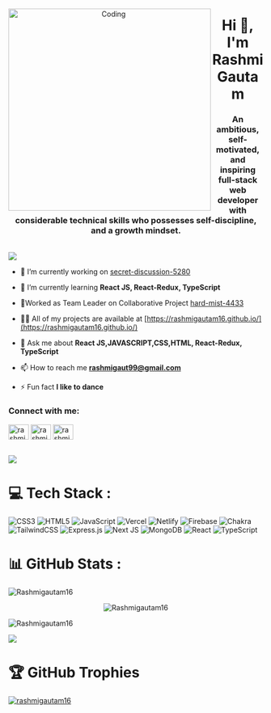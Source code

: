 ###
<img align="left" alt="Coding" width="400" style="text-align:center" src="https://camo.githubusercontent.com/97d0c0c4209208d8ec9573c7e213e05872a9f59b703868647b559b77af601cc6/68747470733a2f2f692e70696e696d672e636f6d2f6f726967696e616c732f65382f66342f35332f65386634353334363961336563393765636433353464663436356437333931332e676966">

<h1 align="center">Hi 👋, I'm Rashmi Gautam</h1>
<h3 align="center">An ambitious, self-motivated, and inspiring full-stack web developer with considerable technical skills who possesses self-discipline, and a growth mindset.</h3>
<br/>
<img src="https://user-images.githubusercontent.com/73097560/115834477-dbab4500-a447-11eb-908a-139a6edaec5c.gif">


- 🔭 I’m currently working on [secret-discussion-5280](https://app.netlify.com/sites/tangerine-taiyaki-f7dece/overview)

- 🌱 I’m currently learning **React JS, React-Redux, TypeScript**

- 👯Worked as Team Leader on Collaborative Project [hard-mist-4433](https://cerulean-starship-093f7d.netlify.app/)

- 👨‍💻 All of my projects are available at [https://rashmigautam16.github.io/](https://rashmigautam16.github.io/)

- 💬 Ask me about **React JS,JAVASCRIPT,CSS,HTML, React-Redux, TypeScript**

- 📫 How to reach me **rashmigaut99@gmail.com**

- ⚡ Fun fact **I like to dance**

<h3 align="left">Connect with me:</h3>
<p align="left">
<a href="https://linkedin.com/in/rashmi-gautam16" target="blank"><img align="center" src="https://raw.githubusercontent.com/rahuldkjain/github-profile-readme-generator/master/src/images/icons/Social/linked-in-alt.svg" alt="rashmi-gautam16" height="30" width="40" /></a>
<a href="https://codesandbox.com/rashmigautam16" target="blank"><img align="center" src="https://raw.githubusercontent.com/rahuldkjain/github-profile-readme-generator/master/src/images/icons/Social/codesandbox.svg" alt="rashmigautam16" height="30" width="40" /></a>
<a href="https://www.leetcode.com/rashmigautam/" target="blank"><img align="center" src="https://raw.githubusercontent.com/rahuldkjain/github-profile-readme-generator/master/src/images/icons/Social/leet-code.svg" alt="rashmigautam/" height="30" width="40" /></a>
</p>
<br/>
<img src="https://user-images.githubusercontent.com/73097560/115834477-dbab4500-a447-11eb-908a-139a6edaec5c.gif">



<h1>💻 Tech Stack :</h1>

![CSS3](https://img.shields.io/badge/css3-%231572B6.svg?style=for-the-badge&logo=css3&logoColor=white) ![HTML5](https://img.shields.io/badge/html5-%23E34F26.svg?style=for-the-badge&logo=html5&logoColor=white) ![JavaScript](https://img.shields.io/badge/javascript-%23323330.svg?style=for-the-badge&logo=javascript&logoColor=%23F7DF1E) ![Vercel](https://img.shields.io/badge/vercel-%23000000.svg?style=for-the-badge&logo=vercel&logoColor=white) ![Netlify](https://img.shields.io/badge/netlify-%23000000.svg?style=for-the-badge&logo=netlify&logoColor=#00C7B7) ![Firebase](https://img.shields.io/badge/firebase-%23039BE5.svg?style=for-the-badge&logo=firebase) ![Chakra](https://img.shields.io/badge/chakra-%234ED1C5.svg?style=for-the-badge&logo=chakraui&logoColor=white) ![TailwindCSS](https://img.shields.io/badge/tailwindcss-%2338B2AC.svg?style=for-the-badge&logo=tailwind-css&logoColor=white) ![Express.js](https://img.shields.io/badge/express.js-%23404d59.svg?style=for-the-badge&logo=express&logoColor=%2361DAFB) ![Next JS](https://img.shields.io/badge/Next-black?style=for-the-badge&logo=next.js&logoColor=white)  ![MongoDB](https://img.shields.io/badge/MongoDB-%234ea94b.svg?style=for-the-badge&logo=mongodb&logoColor=white) ![React](https://img.shields.io/badge/react-%2320232a.svg?style=for-the-badge&logo=react&logoColor=%2361DAFB) ![TypeScript](https://img.shields.io/badge/typescript-%23007ACC.svg?style=for-the-badge&logo=typescript&logoColor=white)



<h1>📊 GitHub Stats :</h1>

<p><img align="left" src="https://github-readme-stats.vercel.app/api/top-langs?username=Rashmigautam16&show_icons=true&locale=en&layout=compact&theme=gotham" alt="Rashmigautam16" /></p>
<br/>
<p align="center"> <img src="https://github-readme-stats.vercel.app/api?username=Rashmigautam16&show_icons=true&locale=en&layout=compact&theme=gotham" alt="Rashmigautam16" /></p>

<p><img align="center" src="https://github-readme-streak-stats.herokuapp.com/?user=Rashmigautam16&show_icons=true&locale=en&layout=compact&theme=gotham" alt="Rashmigautam16" /></p>
<img src="https://user-images.githubusercontent.com/73097560/115834477-dbab4500-a447-11eb-908a-139a6edaec5c.gif">   

<h1>🏆 GitHub Trophies</h1>
<p align="left"> <a href="https://github.com/ryo-ma/github-profile-trophy"><img src="https://github-profile-trophy.vercel.app/?username=rashmigautam16" alt="rashmigautam16" /></a> </p>




